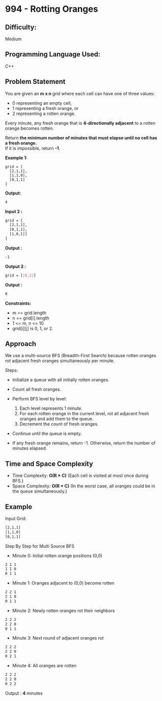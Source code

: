 # 994 - Rotting Oranges

## Difficulty:
Medium

## Programming Language Used:
C++

## Problem Statement
You are given an <b> m x n </b> grid where each cell can have one of three values:  
- 0 representing an empty cell,  
- 1 representing a fresh orange, or 
- 2 representing a rotten orange.  

Every minute, any fresh orange that is **4-directionally adjacent** to a rotten orange becomes rotten.  

Return <b> the minimum number of minutes that must elapse until no cell has a fresh orange.</b>  
If it is impossible, return <b>-1</b>.

**Example 1:**
```text
grid = [
  [2,1,1],
  [1,1,0],
  [0,1,1]
]
```



**Output:**
``` bash 
4
```

**Input 2 :**

```bash
grid = [
  [2,1,1],
  [0,1,1],
  [1,0,1]]
]
```

**Output :**
``` bash 
-1
```

**Output 3 :**

```bash
grid = [[0,2]]
```
**Output :**
``` bash 
0
```


**Constraints:**
- m == grid.length
- n == grid[i].length
- 1 <= m, n <= 10
- grid[i][j] is 0, 1, or 2.

## Approach

We use a multi-source BFS (Breadth-First Search) because rotten oranges rot adjacent fresh oranges simultaneously per minute.

Steps:

- Initialize a queue with all initially rotten oranges.
- Count all fresh oranges.
- Perform BFS level by level:
  1. Each level represents 1 minute.
  2. For each rotten orange in the current level, rot all adjacent fresh oranges and add them to the queue.
  3. Decrement the count of fresh oranges.

- Continue until the queue is empty.
- If any fresh orange remains, return -1. Otherwise, return the number of minutes elapsed.

## Time and Space Complexity

- Time Complexity: <b>O(R × C)</b> (Each cell is visited at most once during BFS.)
- Space Complexity: <b>O(R × C)</b> (In the worst case, all oranges could be in the queue simultaneously.)

## Example 

Input Grid:
```bash 
[2,1,1]
[1,1,0]
[0,1,1]
```
Step By Step for Multi Source BFS

- Minute 0: Initial rotten orange positions (0,0)

``` bash
2 1 1
1 1 0
0 1 1
```
- Minute 1: Oranges adjacent to (0,0) become rotten

``` bash
2 2 1
2 1 0
0 1 1
```

- Minute 2: Newly rotten oranges rot their neighbors
``` bash
2 2 2
2 2 0
0 1 1
```

- Minute 3: Next round of adjacent oranges rot
```bash
2 2 2
2 2 0
0 2 1
```
- Minute 4: All oranges are rotten
```bash
2 2 2
2 2 0
0 2 2
```
Output : <b> 4 </b> minutes

##





